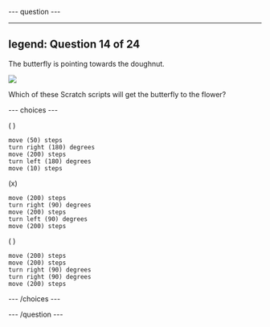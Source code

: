 --- question ---

---
legend: Question 14 of 24
---

The butterfly is pointing towards the doughnut.

![](images/butterfly.png)

Which of these Scratch scripts will get the butterfly to the flower?

--- choices ---

( )
```blocks3
move (50) steps
turn right (180) degrees
move (200) steps
turn left (180) degrees
move (10) steps
```

(x) 
```blocks3
move (200) steps
turn right (90) degrees
move (200) steps
turn left (90) degrees
move (200) steps
```

( ) 
```blocks3
move (200) steps
move (200) steps
turn right (90) degrees
turn right (90) degrees
move (200) steps
```

--- /choices ---

--- /question ---
